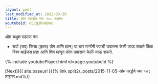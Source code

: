 ```yaml
---
layout: post
last_modified_at: 2021-03-30
title: ओम स्कंदाय नमः १०८ टाइम्स
youtubeId: oECgjRHm8oc
---
```

 
 
 ओम चथुश पडल्या नमः  
 
 -  चर्या (जप) क्रिया (कृत्य) योग आणि ज्ञान] या चार मार्गांनी ज्याची उपासना केली जाऊ शकते किंवा विश्व थाईजस प्रज्ञा आणि शिव म्हणून कोण उपासना केली जाऊ शकते. 
 
  
 
  
 
 
 
 
 
 


{% include youtubePlayer.html id=page.youtubeId %}
 
[Next]({{ site.baseurl }}{% link  split2/_posts/2015-11-05-ओम परर्द्धये नमः १०८ टाइम्स.md%})
 
